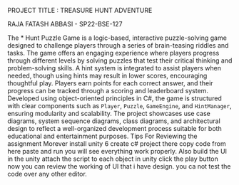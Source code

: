 PROJECT TITLE : TREASURE HUNT ADVENTURE

RAJA FATASH ABBASI - SP22-BSE-127

The * Hunt Puzzle Game is a logic-based, interactive puzzle-solving game designed to challenge players through a series of brain-teasing riddles and tasks. The game offers an engaging experience where players progress through different levels by solving puzzles that test their critical thinking and problem-solving skills. A hint system is integrated to assist players when needed, though using hints may result in lower scores, encouraging thoughtful play. Players earn points for each correct answer, and their progress can be tracked through a scoring and leaderboard system. Developed using object-oriented principles in C#, the game is structured with clear components such as `Player`, `Puzzle`, `GameEngine`, and `HintManager`, ensuring modularity and scalability. The project showcases use case diagrams, system sequence diagrams, class diagrams, and architectural design to reflect a well-organized development process suitable for both educational and entertainment purposes.
Tips For Reviewing the assignment
Morever install unity 6 create c# project there copy code from here paste and run you will see everything work properly.
Also build the UI in the unity attach the script to each object in unity click the play button now you can review the working of UI that i have design.
you ca not test the code over any other editor.
